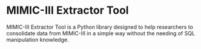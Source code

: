 # MIMIC-III Extractor Tool

MIMIC-III Extractor Tool is a Python library designed to help researchers to consolidate data from MIMIC-III in a simple way without the needing of SQL manipulation knowledge. 